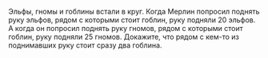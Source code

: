 Эльфы, гномы и гоблины встали в круг. Когда Мерлин попросил поднять руку эльфов, рядом с которыми стоит гоблин, руку подняли 20 эльфов. А когда он попросил поднять руку гномов, рядом с которыми стоит гоблин, руку подняли 25  гномов. Докажите, что рядом  с кем-то из поднимавших руку стоит сразу два гоблина.